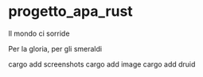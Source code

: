 # progetto_apa_rust

Il mondo ci sorride

Per la gloria, per gli smeraldi

cargo add screenshots
cargo add image
cargo add druid